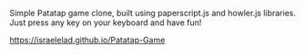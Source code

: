 Simple Patatap game clone, built using paperscript.js and howler.js libraries.
Just press any key on your keyboard and have fun!

https://israelelad.github.io/Patatap-Game
